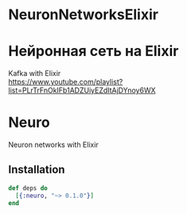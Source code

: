 # NeuronNetworksElixir
# Нейронная сеть на Elixir

Kafka with Elixir  
https://www.youtube.com/playlist?list=PLrTrFnOkIFb1ADZUiyEZdItAjDYnoy6WX  

# Neuro

Neuron networks with Elixir

## Installation

```elixir
def deps do
  [{:neuro, "~> 0.1.0"}]
end
```
